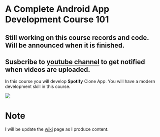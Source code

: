 # A Complete Android App Development Course 101

## Still working on this course records and code. Will be announced when it is finished.

## Susbcribe to [youtube channel](http://bit.ly/2MwvAUy) to get notified when videos are uploaded. 

In this course you will develop <b>Spotify</b> Clone App.
You will have a modern development skill in this course. 

![](https://raw.githubusercontent.com/Koducation/AndroidCourse101/master/art/course_cover.png)

# Note
I will be update the [wiki](https://github.com/Koducation/AndroidCourse101/wiki) page as I produce content.
